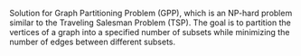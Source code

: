 Solution for Graph Partitioning Problem (GPP), which is an NP-hard problem similar to the Traveling Salesman Problem (TSP). The goal is to partition the vertices of a graph into a specified number of subsets while minimizing the number of edges between different subsets.
